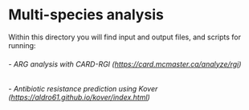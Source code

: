 # Multi-species analysis

Within this directory you will find input and output files, and scripts for running:

###### - ARG analysis with CARD-RGI (https://card.mcmaster.ca/analyze/rgi)

###### - Antibiotic resistance prediction using Kover (https://aldro61.github.io/kover/index.html)


